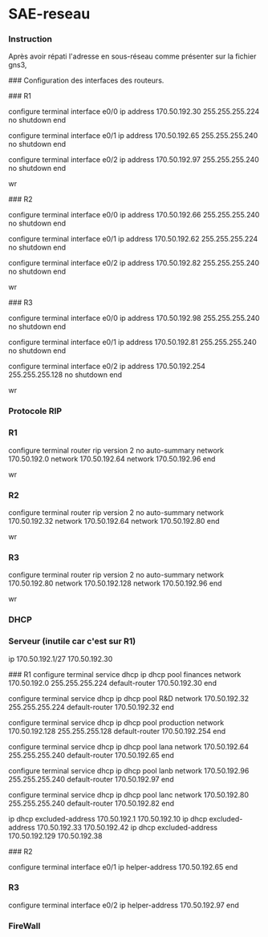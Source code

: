 # SAE-reseau

### Instruction
Après avoir répati l'adresse en sous-réseau comme présenter sur la fichier gns3,

### Configuration des interfaces des routeurs.

### R1

configure terminal
interface e0/0
ip address 170.50.192.30 255.255.255.224
no shutdown
end

configure terminal
interface e0/1
ip address 170.50.192.65 255.255.255.240
no shutdown
end

configure terminal
interface e0/2
ip address 170.50.192.97 255.255.255.240
no shutdown
end

wr

### R2

configure terminal
interface e0/0
ip address 170.50.192.66 255.255.255.240
no shutdown
end

configure terminal
interface e0/1
ip address 170.50.192.62 255.255.255.224
no shutdown
end

configure terminal
interface e0/2
ip address 170.50.192.82 255.255.255.240
no shutdown
end

wr

### R3

configure terminal
interface e0/0
ip address 170.50.192.98 255.255.255.240
no shutdown
end

configure terminal
interface e0/1
ip address 170.50.192.81 255.255.255.240
no shutdown
end

configure terminal
interface e0/2
ip address 170.50.192.254 255.255.255.128
no shutdown
end

wr


### Protocole RIP

### R1

configure terminal
router rip
version 2
no auto-summary
network 170.50.192.0
network 170.50.192.64
network 170.50.192.96
end

wr

### R2

configure terminal
router rip
version 2
no auto-summary
network 170.50.192.32
network 170.50.192.64
network 170.50.192.80
end

wr

### R3

configure terminal
router rip
version 2
no auto-summary
network 170.50.192.80
network 170.50.192.128
network 170.50.192.96
end

wr

### DHCP

### Serveur (inutile car c'est sur R1)
ip 170.50.192.1/27 170.50.192.30

### R1
configure terminal
service dhcp
ip dhcp pool finances
network 170.50.192.0 255.255.255.224
default-router 170.50.192.30
end

configure terminal
service dhcp
ip dhcp pool R&D
network 170.50.192.32 255.255.255.224
default-router 170.50.192.32
end

configure terminal
service dhcp
ip dhcp pool production
network 170.50.192.128 255.255.255.128
default-router 170.50.192.254
end

configure terminal
service dhcp
ip dhcp pool lana
network 170.50.192.64 255.255.255.240
default-router 170.50.192.65
end

configure terminal
service dhcp
ip dhcp pool lanb
network 170.50.192.96 255.255.255.240
default-router 170.50.192.97
end

configure terminal
service dhcp
ip dhcp pool lanc
network 170.50.192.80 255.255.255.240
default-router 170.50.192.82
end

ip dhcp excluded-address 170.50.192.1 170.50.192.10
ip dhcp excluded-address 170.50.192.33 170.50.192.42
ip dhcp excluded-address 170.50.192.129 170.50.192.38

### R2

configure terminal
interface e0/1
ip helper-address 170.50.192.65
end

### R3

configure terminal
interface e0/2
ip helper-address 170.50.192.97
end

### FireWall